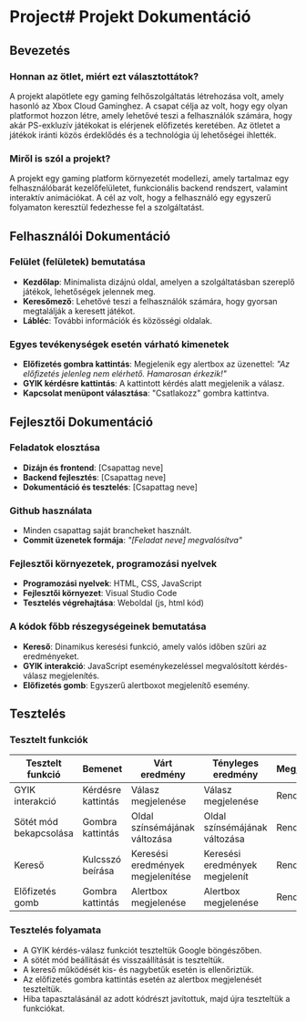 # Project# Projekt Dokumentáció

## Bevezetés

### Honnan az ötlet, miért ezt választottátok?
A projekt alapötlete egy gaming felhőszolgáltatás létrehozása volt, amely hasonló az Xbox Cloud Gaminghez. A csapat célja az volt, hogy egy olyan platformot hozzon létre, amely lehetővé teszi a felhasználók számára, hogy akár PS-exkluzív játékokat is elérjenek előfizetés keretében. Az ötletet a játékok iránti közös érdeklődés és a technológia új lehetőségei ihlették.

### Miről is szól a projekt?
A projekt egy gaming platform környezetét modellezi, amely tartalmaz egy felhasználóbarát kezelőfelületet, funkcionális backend rendszert, valamint interaktív animációkat. A cél az volt, hogy a felhasználó egy egyszerű folyamaton keresztül fedezhesse fel a szolgáltatást.

## Felhasználói Dokumentáció

### Felület (felületek) bemutatása
- **Kezdőlap**: Minimalista dizájnú oldal, amelyen a szolgáltatásban szereplő játékok, lehetőségek jelennek meg.
- **Keresőmező**: Lehetővé teszi a felhasználók számára, hogy gyorsan megtalálják a keresett játékot.
- **Lábléc**: További információk és közösségi oldalak.

### Egyes tevékenységek esetén várható kimenetek
- **Előfizetés gombra kattintás**: Megjelenik egy alertbox az üzenettel: _"Az előfizetés jelenleg nem elérhető. Hamarosan érkezik!"_
- **GYIK kérdésre kattintás**: A kattintott kérdés alatt megjelenik a válasz.
- **Kapcsolat menüpont választása**: "Csatlakozz" gombra kattintva.

## Fejlesztői Dokumentáció

### Feladatok elosztása
- **Dizájn és frontend**: [Csapattag neve]
- **Backend fejlesztés**: [Csapattag neve]
- **Dokumentáció és tesztelés**: [Csapattag neve]

### Github használata
- Minden csapattag saját brancheket használt.
- **Commit üzenetek formája**: _"[Feladat neve] megvalósítva"_

### Fejlesztői környezetek, programozási nyelvek
- **Programozási nyelvek**: HTML, CSS, JavaScript
- **Fejlesztői környezet**: Visual Studio Code
- **Tesztelés végrehajtása**: Weboldal (js, html kód)

### A kódok főbb részegységeinek bemutatása
- **Kereső**: Dinamikus keresési funkció, amely valós időben szűri az eredményeket.
- **GYIK interakció**: JavaScript eseménykezeléssel megvalósított kérdés-válasz megjelenítés.
- **Előfizetés gomb**: Egyszerű alertboxot megjelenítő esemény.

## Tesztelés

### Tesztelt funkciók
| Tesztelt funkció          | Bemenet                | Várt eredmény                      | Tényleges eredmény            | Megjegyzés |
|---------------------------|------------------------|------------------------------------|-------------------------------|------------|
| GYIK interakció           | Kérdésre kattintás     | Válasz megjelenése                 | Válasz megjelenése            | Rendben    |
| Sötét mód bekapcsolása    | Gombra kattintás       | Oldal színsémájának változása      | Oldal színsémájának változása | Rendben    |
| Kereső                    | Kulcsszó beírása       | Keresési eredmények megjelenítése  | Keresési eredmények megjelenít| Rendben    |
| Előfizetés gomb           | Gombra kattintás       | Alertbox megjelenése               | Alertbox megjelenése          | Rendben    |

### Tesztelés folyamata
- A GYIK kérdés-válasz funkciót teszteltük Google böngészőben.
- A sötét mód beállítását és visszaállítását is teszteltük.
- A kereső működését kis- és nagybetűk esetén is ellenőriztük.
- Az előfizetés gombra kattintás esetén az alertbox megjelenését teszteltük.
- Hiba tapasztalásánál az adott kódrészt javítottuk, majd újra teszteltük a funkciókat.
